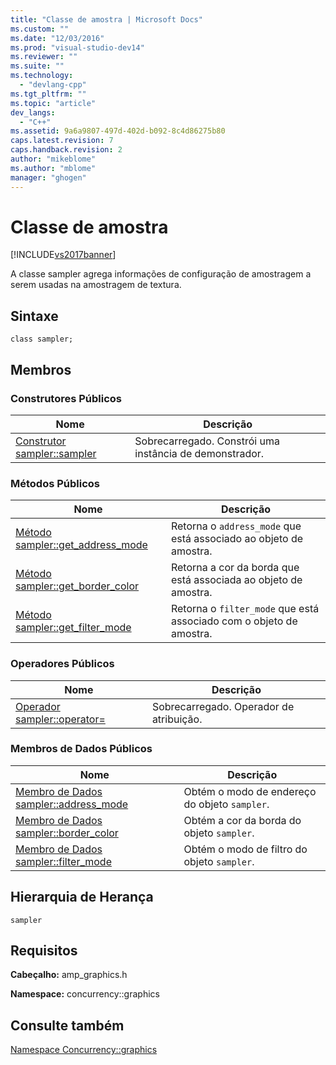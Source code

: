 ```yaml
---
title: "Classe de amostra | Microsoft Docs"
ms.custom: ""
ms.date: "12/03/2016"
ms.prod: "visual-studio-dev14"
ms.reviewer: ""
ms.suite: ""
ms.technology: 
  - "devlang-cpp"
ms.tgt_pltfrm: ""
ms.topic: "article"
dev_langs: 
  - "C++"
ms.assetid: 9a6a9807-497d-402d-b092-8c4d86275b80
caps.latest.revision: 7
caps.handback.revision: 2
author: "mikeblome"
ms.author: "mblome"
manager: "ghogen"
---
```

# Classe de amostra
[!INCLUDE[vs2017banner](../../../assembler/inline/includes/vs2017banner.md)]

A classe sampler agrega informações de configuração de amostragem a serem usadas na amostragem de textura.  
  
## Sintaxe  
  
```  
class sampler;  
```  
  
## Membros  
  
### Construtores Públicos  
  
|Nome|Descrição|  
|----------|---------------|  
|[Construtor sampler::sampler](../Topic/sampler::sampler%20Constructor.md)|Sobrecarregado.  Constrói uma instância de demonstrador.|  
  
### Métodos Públicos  
  
|Nome|Descrição|  
|----------|---------------|  
|[Método sampler::get\_address\_mode](../Topic/sampler::get_address_mode%20Method.md)|Retorna o `address_mode` que está associado ao objeto de amostra.|  
|[Método sampler::get\_border\_color](../Topic/sampler::get_border_color%20Method.md)|Retorna a cor da borda que está associada ao objeto de amostra.|  
|[Método sampler::get\_filter\_mode](../Topic/sampler::get_filter_mode%20Method.md)|Retorna o `filter_mode` que está associado com o objeto de amostra.|  
  
### Operadores Públicos  
  
|Nome|Descrição|  
|----------|---------------|  
|[Operador sampler::operator\=](../Topic/sampler::operator=%20Operator.md)|Sobrecarregado.  Operador de atribuição.|  
  
### Membros de Dados Públicos  
  
|Nome|Descrição|  
|----------|---------------|  
|[Membro de Dados sampler::address\_mode](../Topic/sampler::address_mode%20Data%20Member.md)|Obtém o modo de endereço do objeto `sampler`.|  
|[Membro de Dados sampler::border\_color](../Topic/sampler::border_color%20Data%20Member.md)|Obtém a cor da borda do objeto `sampler`.|  
|[Membro de Dados sampler::filter\_mode](../Topic/sampler::filter_mode%20Data%20Member.md)|Obtém o modo de filtro do objeto `sampler`.|  
  
## Hierarquia de Herança  
 `sampler`  
  
## Requisitos  
 **Cabeçalho:** amp\_graphics.h  
  
 **Namespace:** concurrency::graphics  
  
## Consulte também  
 [Namespace Concurrency::graphics](../../../parallel/amp/reference/concurrency-graphics-namespace.md)
